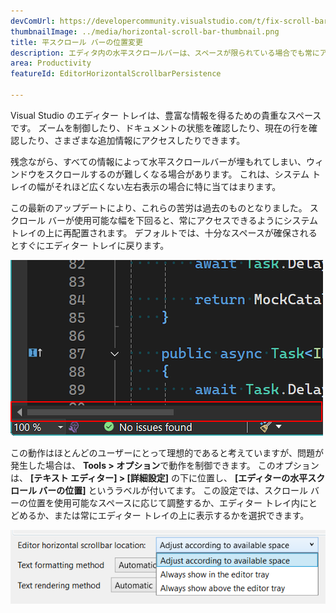```yaml
---
devComUrl: https://developercommunity.visualstudio.com/t/fix-scroll-bars/1087969
thumbnailImage: ../media/horizontal-scroll-bar-thumbnail.png
title: 平スクロール バーの位置変更
description: エディタ内の水平スクロールバーは、スペースが限られている場合でも常にアクセスできるように位置が変更されました。
area: Productivity
featureId: EditorHorizontalScrollbarPersistence

---
```



Visual Studio のエディター トレイは、豊富な情報を得るための貴重なスペースです。 ズームを制御したり、ドキュメントの状態を確認したり、現在の行を確認したり、さまざまな追加情報にアクセスしたりできます。

残念ながら、すべての情報によって水平スクロールバーが埋もれてしまい、ウィンドウをスクロールするのが難しくなる場合があります。 これは、システム トレイの幅がそれほど広くない左右表示の場合に特に当てはまります。

この最新のアップデートにより、これらの苦労は過去のものとなりました。 スクロール バーが使用可能な幅を下回ると、常にアクセスできるようにシステム トレイの上に再配置されます。 デフォルトでは、十分なスペースが確保されるとすぐにエディター トレイに戻ります。

![エディター トレイの上に表示される水平スクロール バー](../media/horizontal-scroll-bar-thumbnail.png)

この動作はほとんどのユーザーにとって理想的であると考えていますが、問題が発生した場合は、 **Tools > オプション**で動作を制御できます。 このオプションは、 **[テキスト エディター] > [詳細設定]** の下に位置し、 **[エディターの水平スクロール バーの位置]** というラベルが付いてます。 この設定では、スクロール バーの位置を使用可能なスペースに応じて調整するか、エディター トレイ内にとどめるか、または常にエディター トレイの上に表示するかを選択できます。

![水平スクロール バーの設定](../media/horizontal-scroll-bar-setting.png)
